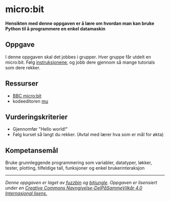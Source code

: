 # micro:bit

**Hensikten med denne oppgaven er å lære om hvordan man kan bruke Python til å programmere en enkel datamaskin**

## Oppgave

I denne oppgaven skal det jobbes i grupper. Hver gruppe får utdelt en micro:bit. Følg [instruksjonene](http://microbit-micropython.readthedocs.io/en/latest/tutorials/introduction.html), og jobb dere gjennom så mange tutorials som dere rekker.

## Ressurser

* [BBC micro:bit](http://microbit.org/no/)
* kodeeditoren [mu](https://codewith.mu/)

## Vurderingskriterier

* Gjennomfør "Hello world!"
* Følg kurset så langt du rekker. (Avtal med lærer hva som er mål for økta)

## Kompetansemål

Bruke grunnleggende programmering som variabler, datatyper, løkker, tester, plotting, tilfeldige tall, funksjoner og enkel brukerinteraksjon

---

_Denne oppgaven er laget av [fuzzbin](https://github.com/fuzzbin) og [bitjungle](https://github.com/bitjungle). Oppgaven er lisensiert under en [Creative Commons Navngivelse-DelPåSammeVilkår 4.0 Internasjonal lisens.](http://creativecommons.org/licenses/by-sa/4.0/)_
